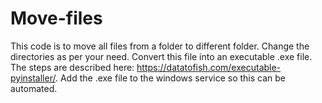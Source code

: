 # Move-files
This code is to move all files from a folder to different folder. Change the directories as per your need. 
Convert this file into an executable .exe file. The steps are described here: https://datatofish.com/executable-pyinstaller/.
Add the .exe file to the windows service so this can be automated. 
